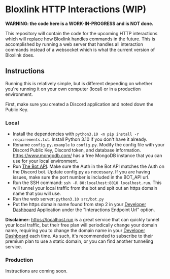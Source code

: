 # Bloxlink HTTP Interactions (WIP)

**WARNING: the code here is a WORK-IN-PROGRESS and is NOT done.**

This repository will contain the code for the upcoming HTTP interactions which will replace how Bloxlink handles commands in the future. This is accomplished by running a web server that handles all interaction commands instead of a websocket which is what the current version of Bloxlink does.

## Instructions
Running this is relatively simple, but is different depending on whether you're running it on your own computer (local) or in a production environment.

First, make sure you created a Discord application and noted down the Public Key.

### Local
* Install the dependencies with `python3.10 -m pip install -r requirements.txt`. Install Python 3.10 if you don't have it already.
* Rename `config.py.example` to `config.py`. Modify the config file with your Discord Public Key, Discord token, and database information. https://www.mongodb.com/ has a free MongoDB instance that you can use for your local environment.
* Run [The Bot API](https://github.com/bloxlink/bot-api). Make sure the Auth in the Bot API matches the Auth on the Discord bot. Update config.py as necessary. If you are having issues, make sure the port number is included in the BOT_API url.
* Run the SSH command: `ssh -R 80:localhost:8010 localhost.run`. This will tunnel your local traffic from the bot and spit out an https domain name that you will use.
* Run the web server: `python3.10 src/bot.py`
* Put the https domain name found from step 2 in your [Developer Dashboard](https://discord.com/developers/applications) Application under the "Interactions Endpoint Url" option.

**Disclaimer:** https://localhost.run is a great service that can quickly tunnel your local traffic, but their free plan will periodically change your domain name, requiring you to change the domain name in your [Developer Dashboard](https://discord.com/developers/applications) each time. As such, it's recommended to subscribe to their premium plan to use a static domain, or you can find another tunneling service.

### Production
Instructions are coming soon.
